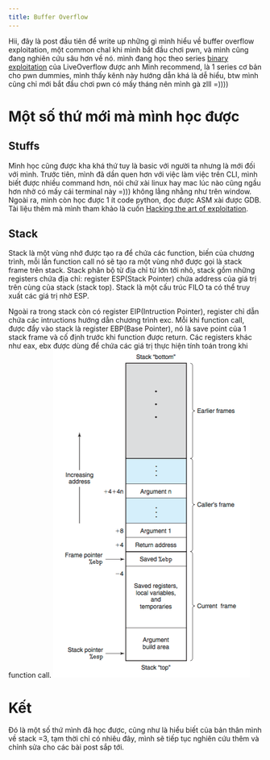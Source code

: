 ```yaml
---
title: Buffer Overflow
---
```



Hii, đây là post đầu tiên để write up những gì mình hiểu về buffer overflow exploitation, một common chal khi mình bắt đầu chơi pwn, và mình cũng đang nghiên cứu sâu hơn về nó. mình đang học theo series [binary exploitation](https://www.youtube.com/watch?v=iyAyN3GFM7A&list=PLhixgUqwRTjxglIswKp9mpkfPNfHkzyeN) của LiveOverflow được anh Minh recommend, là 1 series cơ bản cho pwn dummies, mình thấy kênh này hướng dẫn khá là dễ hiểu, btw mình cũng chỉ mới bắt đầu chơi pwn có mấy tháng nên mình gà zlll =))))

  
# Một số thứ mới mà mình học được
## Stuffs
  
Mình học cũng được kha khá thứ tuy là basic với người ta nhưng là mới đối với mình. Trước tiên, mình đã dần quen hơn với việc làm       việc trên CLI, mình biết được nhiều command hơn, nói chứ xài linux hay mac lúc nào cũng ngầu hơn nhờ có mấy cái terminal này =)))         không lằng nhằng như trên window. Ngoài ra, mình còn học được 1 ít code python, đọc được ASM xài được GDB. Tài liệu thêm mà mình           tham khảo là cuốn [Hacking the art of exploitation](https://github.com/leedinh/CyberSec/blob/master/Hacking-%20The%20Art%20of%20Exploitation%20(2nd%20ed.%202008)%20-%20Erickson.pdf).

## Stack

Stack là một vùng nhớ được tạo ra để chứa các function, biến của chương trình, mỗi lần function call nó sẽ tạo ra một vùng nhớ được gọi là stack frame trên stack.
Stack phân bộ từ địa chỉ từ lớn tới nhỏ, stack gồm những registers chứa địa chỉ: register ESP(Stack Pointer) chứa address của giá trị trên cùng của stack (stack top). Stack là một cấu trúc FILO ta có thể truy xuất các giá trị nhờ ESP.

Ngoài ra trong stack còn có register EIP(Intruction Pointer), register chỉ dẫn chứa các intructions hướng dẫn chương trình exc. Mỗi khi function call, được đẩy vào stack là register EBP(Base Pointer), nó là save point của 1 stack frame và cố định trước khi function được return. Các registers khác như eax, ebx được dùng để chứa các giá trị thực hiện tính toán trong khi function call.
                        ![stack](img/stack.png)


# Kết
Đó là một số thứ mình đã học được, cũng như là hiểu biết của bản thân mình về stack =3, tạm thời chỉ có nhiêu đây, mình sẽ tiếp tục nghiên cứu thêm và chỉnh sửa cho các bài post sắp tới.



